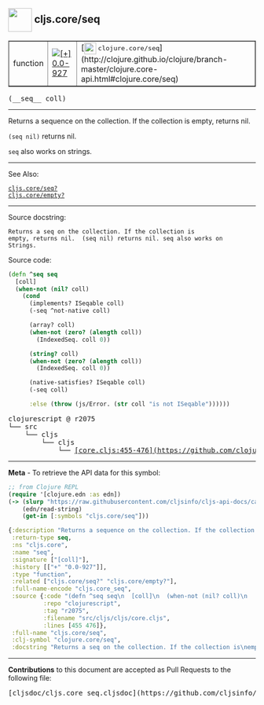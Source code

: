 ## <img width="48px" valign="middle" src="http://i.imgur.com/Hi20huC.png"> cljs.core/seq

 <table border="1">
<tr>

<td>function</td>
<td><a href="https://github.com/cljsinfo/cljs-api-docs/tree/0.0-927"><img valign="middle" alt="[+] 0.0-927" src="https://img.shields.io/badge/+-0.0--927-lightgrey.svg"></a> </td>
<td>
[<img height="24px" valign="middle" src="http://i.imgur.com/1GjPKvB.png"> <samp>clojure.core/seq</samp>](http://clojure.github.io/clojure/branch-master/clojure.core-api.html#clojure.core/seq)
</td>
</tr>
</table>

 <samp>
(__seq__ coll)<br>
</samp>

---

Returns a sequence on the collection. If the collection is empty, returns nil.

`(seq nil)` returns nil.

`seq` also works on strings.

---


See Also:

[`cljs.core/seq?`](cljs.core_seqQMARK.md)<br>
[`cljs.core/empty?`](cljs.core_emptyQMARK.md)<br>

---

Source docstring:

```
Returns a seq on the collection. If the collection is
empty, returns nil.  (seq nil) returns nil. seq also works on
Strings.
```

Source code:

```clj
(defn ^seq seq
  [coll]
  (when-not (nil? coll)
    (cond
      (implements? ISeqable coll)
      (-seq ^not-native coll)

      (array? coll)
      (when-not (zero? (alength coll))
        (IndexedSeq. coll 0))

      (string? coll)
      (when-not (zero? (alength coll))
        (IndexedSeq. coll 0))

      (native-satisfies? ISeqable coll)
      (-seq coll)

      :else (throw (js/Error. (str coll "is not ISeqable"))))))
```

 <pre>
clojurescript @ r2075
└── src
    └── cljs
        └── cljs
            └── <ins>[core.cljs:455-476](https://github.com/clojure/clojurescript/blob/r2075/src/cljs/cljs/core.cljs#L455-L476)</ins>
</pre>


---

__Meta__ - To retrieve the API data for this symbol:

```clj
;; from Clojure REPL
(require '[clojure.edn :as edn])
(-> (slurp "https://raw.githubusercontent.com/cljsinfo/cljs-api-docs/catalog/cljs-api.edn")
    (edn/read-string)
    (get-in [:symbols "cljs.core/seq"]))
```

```clj
{:description "Returns a sequence on the collection. If the collection is empty, returns nil.\n\n`(seq nil)` returns nil.\n\n`seq` also works on strings.",
 :return-type seq,
 :ns "cljs.core",
 :name "seq",
 :signature ["[coll]"],
 :history [["+" "0.0-927"]],
 :type "function",
 :related ["cljs.core/seq?" "cljs.core/empty?"],
 :full-name-encode "cljs.core_seq",
 :source {:code "(defn ^seq seq\n  [coll]\n  (when-not (nil? coll)\n    (cond\n      (implements? ISeqable coll)\n      (-seq ^not-native coll)\n\n      (array? coll)\n      (when-not (zero? (alength coll))\n        (IndexedSeq. coll 0))\n\n      (string? coll)\n      (when-not (zero? (alength coll))\n        (IndexedSeq. coll 0))\n\n      (native-satisfies? ISeqable coll)\n      (-seq coll)\n\n      :else (throw (js/Error. (str coll \"is not ISeqable\"))))))",
          :repo "clojurescript",
          :tag "r2075",
          :filename "src/cljs/cljs/core.cljs",
          :lines [455 476]},
 :full-name "cljs.core/seq",
 :clj-symbol "clojure.core/seq",
 :docstring "Returns a seq on the collection. If the collection is\nempty, returns nil.  (seq nil) returns nil. seq also works on\nStrings."}

```

---

__Contributions__ to this document are accepted as Pull Requests to the following file:

 <pre>
[cljsdoc/cljs.core_seq.cljsdoc](https://github.com/cljsinfo/cljs-api-docs/blob/master/cljsdoc/cljs.core_seq.cljsdoc)
</pre>

